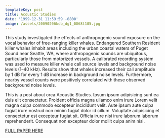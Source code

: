 ```yaml
---
templateKey: post
title: Acoustic Studies
date: '1999-12-31 11:59:59 -0800'
image: /assets/20090206kcb_dg1_0868l105.jpg
---
```

This study investigated the effects of anthropogenic sound exposure on the vocal behavior of free-ranging killer whales. Endangered Southern Resident killer whales inhabit areas including the urban coastal waters of Puget Sound near Seattle, WA, where anthropogenic sounds are ubiquitous, particularly those from motorized vessels. A calibrated recording system was used to measure killer whale call source levels and background noise levels (1&#8211;40  kHz). Results show that whales increased their call amplitude by 1 dB for every 1 dB increase in background noise levels. Furthermore, nearby vessel counts were positively correlated with these observed background noise levels. 

This is a post about orca Acoustic Studies. Ipsum ipsum adipisicing sunt ea duis elit consectetur. Proident officia magna ullamco enim irure Lorem velit magna culpa commodo excepteur incididunt velit. Aute ipsum aute culpa fugiat irure nostrud non minim fugiat dolor id cillum. Voluptate adipisicing et consectetur est excepteur fugiat sit. Officia irure nisi irure laborum laborum reprehenderit. Consequat non excepteur dolor mollit culpa anim nisi.

<a href="PDF/Rorqual whale genomic sequencing.pdf">
FULL PAPER HERE
</a>
</p>
